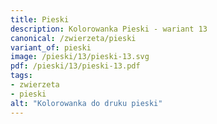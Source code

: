 ```yaml
---
title: Pieski
description: Kolorowanka Pieski - wariant 13
canonical: /zwierzeta/pieski
variant_of: pieski
image: /pieski/13/pieski-13.svg
pdf: /pieski/13/pieski-13.pdf
tags:
- zwierzeta
- pieski
alt: "Kolorowanka do druku pieski"
---
```

